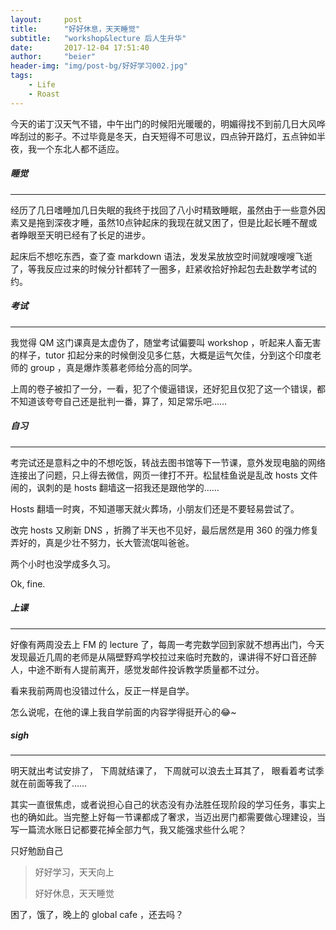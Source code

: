 ```yaml
---
layout:     post
title:      "好好休息，天天睡觉"
subtitle:   "workshop&lecture 后人生升华"
date:       2017-12-04 17:51:40
author:     "beier"
header-img: "img/post-bg/好好学习002.jpg"
tags:
    - Life
    - Roast
---
```



今天的诺丁汉天气不错，中午出门的时候阳光暖暖的，明媚得找不到前几日大风哗哗刮过的影子。不过毕竟是冬天，白天短得不可思议，四点钟开路灯，五点钟如半夜，我一个东北人都不适应。





##### 睡觉
---

经历了几日嗜睡加几日失眠的我终于找回了八小时精致睡眠，虽然由于一些意外因素又是拖到深夜才睡，虽然10点钟起床的我现在就又困了，但是比起长睡不醒或者睁眼至天明已经有了长足的进步。

起床后不想吃东西，查了查 markdown 语法，发发呆放放空时间就嗖嗖嗖飞逝了，等我反应过来的时候分针都转了一圈多，赶紧收拾好拎起包去赴数学考试的约。





##### 考试
---
我觉得 QM 这门课真是太虚伪了，随堂考试偏要叫 workshop ，听起来人畜无害的样子，tutor 扣起分来的时候倒没见多仁慈，大概是运气欠佳，分到这个印度老师的 group ，真是爆炸羡慕老师给分高的同学。

上周的卷子被扣了一分，一看，犯了个傻逼错误，还好犯且仅犯了这一个错误，都不知道该夸夸自己还是批判一番，算了，知足常乐吧……





##### 自习
---
考完试还是意料之中的不想吃饭，转战去图书馆等下一节课，意外发现电脑的网络连接出了问题，只上得去微信，网页一律打不开。松鼠桂鱼说是乱改 hosts 文件闹的，讽刺的是 hosts 翻墙这一招我还是跟他学的……

Hosts 翻墙一时爽，不知道哪天就火葬场，小朋友们还是不要轻易尝试了。

改完 hosts 又刷新 DNS ，折腾了半天也不见好，最后居然是用 360 的强力修复弄好的，真是少壮不努力，长大管流氓叫爸爸。

两个小时也没学成多久习。

Ok, fine.





##### 上课
---
好像有两周没去上 FM 的 lecture 了，每周一考完数学回到家就不想再出门，今天发现最近几周的老师是从隔壁野鸡学校拉过来临时充数的，课讲得不好口音还醉人，中途不断有人提前离开，感觉发邮件投诉教学质量都不过分。

看来我前两周也没错过什么，反正一样是自学。

怎么说呢，在他的课上我自学前面的内容学得挺开心的:joy:~





##### sigh
---
明天就出考试安排了，
下周就结课了，
下周就可以浪去土耳其了，
眼看着考试季就在前面等我了……

其实一直很焦虑，或者说担心自己的状态没有办法胜任现阶段的学习任务，事实上也的确如此。当完整上好每一节课都成了奢求，当迈出房门都需要做心理建设，当写一篇流水账日记都要花掉全部力气，我又能强求些什么呢？

只好勉励自己
> 好好学习，天天向上    
>
> 好好休息，天天睡觉





困了，饿了，晚上的 global cafe ，还去吗？